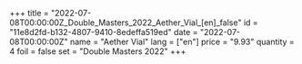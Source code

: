+++
title = "2022-07-08T00:00:00Z_Double_Masters_2022_Aether_Vial_[en]_false"
id = "11e8d2fd-b132-4807-9410-8edeffa519ed"
date = "2022-07-08T00:00:00Z"
name = "Aether Vial"
lang = ["en"]
price = "9.93"
quantity = 4
foil = false
set = "Double Masters 2022"
+++
